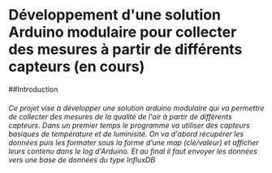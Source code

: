 # Développement d'une solution Arduino modulaire pour collecter des mesures à partir de différents capteurs (en cours) 
##Introduction
###### Ce projet vise à développer une solution arduino modulaire qui va permettre de collecter des mesures de la qualité de l'air à partir de différents capteurs. Dans un premier temps le programme va utiliser des capteurs basiques de température et de luminisité. On va d'abord récupérer les données puis les formater sous la forme d’une map (clé/valeur) et afficher leurs contenu dans le log d'Arduino. Et au final il faut envoyer les données vers une base de données du type InfluxDB
